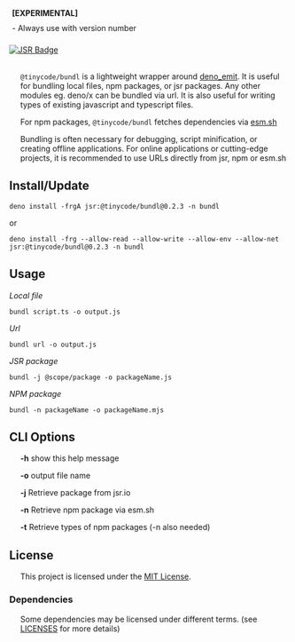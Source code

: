 <div style="padding: 5px; font-weight:bold"> [EXPERIMENTAL] </div>
<div style="padding: 5px"> - Always use with version number </div>

<br/>
<a href="https://jsr.io/@tinycode/bundl">
<img src="https://jsr.io/badges/@tinycode/bundl" alt="JSR Badge" />
</a>

<br/>
<br/>

<p style="margin-left: 20px;"><code>@tinycode/bundl</code>
is a lightweight wrapper around 
<a href="https://jsr.io/@deno/emit@0.46.0" target="_blank">deno_emit</a>.
It is useful for bundling local files, npm packages, or jsr packages. Any other modules eg. deno/x can be bundled via url. It is also useful for writing types of existing javascript and typescript files.</p>

<p style="margin-left: 20px;">For npm packages,
<code>@tinycode/bundl</code>
fetches dependencies via
<a href="https://esm.sh" target="_blank">esm.sh</a></p>

<p style="margin-left: 20px;">
Bundling is often necessary for debugging, script minification, or creating offline applications. 
For online applications or cutting-edge projects, it is recommended to use URLs directly from jsr, npm or esm.sh</p>


<h2>Install/Update</h2>
<pre><code>deno install -frgA jsr:@tinycode/bundl@0.2.3 -n bundl</code></pre>
or
<pre><code>deno install -frg --allow-read --allow-write --allow-env --allow-net jsr:@tinycode/bundl@0.2.3 -n bundl</code></pre>

<h2>Usage</h2>
<em>Local file</em>
<pre><code>bundl script.ts -o output.js</code></pre>
<em>Url</em>
<pre><code>bundl url -o output.js</code></pre>
<em>JSR package</em>
<pre><code>bundl -j @scope/package -o packageName.js</code></pre>
<em>NPM package</em>
<pre><code>bundl -n packageName -o packageName.mjs</code></pre>


<h2>CLI Options</h2>
<div style="margin-left:20px;">
<p><strong>-h</strong>  show this help message</p>
<p><strong>-o</strong>  output file name</p>
<p><strong>-j</strong>  Retrieve package from jsr.io</p>
<p><strong>-n</strong>  Retrieve npm package via esm.sh</p>
<p><strong>-t</strong>  Retrieve types of npm packages (-n also needed)</p>
</div>


<h2>License</h2>
<p style="margin-left: 20px;">This project is licensed under the <a href="./LICENSES/LICENSE.txt">MIT License</a>.</p>

<h3>Dependencies</h3>
<p style="margin-left: 20px;">Some dependencies may be licensed under different terms. (see <a href="./LICENSES">LICENSES</a> for more details)</p>
